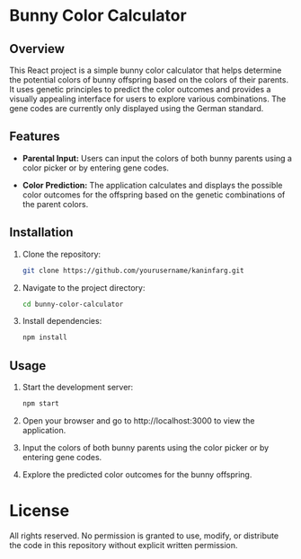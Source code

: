 # Bunny Color Calculator

## Overview

This React project is a simple bunny color calculator that helps determine the potential colors of bunny offspring based on the colors of their parents. It uses genetic principles to predict the color outcomes and provides a visually appealing interface for users to explore various combinations. The gene codes are currently only displayed using the German standard.

## Features

- **Parental Input:** Users can input the colors of both bunny parents using a color picker or by entering gene codes.

- **Color Prediction:** The application calculates and displays the possible color outcomes for the offspring based on the genetic combinations of the parent colors.

## Installation

1. Clone the repository:

    ```bash
    git clone https://github.com/yourusername/kaninfarg.git
    ```

2. Navigate to the project directory:

    ```bash
    cd bunny-color-calculator
    ```

3. Install dependencies:

    ```bash
    npm install
    ```

## Usage

1. Start the development server:

    ```bash
    npm start
    ```

2. Open your browser and go to http://localhost:3000 to view the application.

3. Input the colors of both bunny parents using the color picker or by entering gene codes.

4. Explore the predicted color outcomes for the bunny offspring.

# License

All rights reserved. No permission is granted to use, modify, or distribute the code in this repository without explicit written permission.

